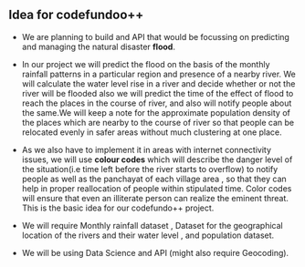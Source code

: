 ## Idea for codefundoo++

- We are planning to build and API that would be focussing on predicting and managing the natural disaster **flood**.


- In our project we will predict the flood on the basis of the monthly rainfall patterns in a particular region and presence of a nearby river. We will calculate the  water level rise in a river and decide whether or not the river will be flooded also we will predict the time of the effect of flood to reach the places in the course of river, and also will notify people about the same.We will keep a note for the approximate population density of the places which are nearby to the course of river so that people can be relocated evenly in safer areas without much clustering at one place.


- As we also have to implement it in areas with internet connectivity issues, we will use **colour codes** which will describe the danger level of the situation(i.e time left before the river starts to overflow) to notify people as well as the panchayat of each village area , so that they can help in proper reallocation of people within stipulated time. Color codes will ensure that even an illiterate person can realize the eminent threat. This is the basic idea for our codefundo++ project.


- We will require Monthly rainfall dataset , Dataset for the geographical location of the rivers and their water level , and population dataset.


- We will be using Data Science and API (might also require Geocoding).
